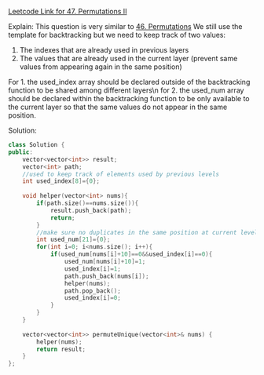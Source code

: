[Leetcode Link for 47. Permutations II](https://leetcode.com/problems/permutations-ii/)

Explain:
This question is very similar to [46. Permutations](https://leetcode.com/problems/permutations/)
We still use the template for backtracking but we need to keep track of two values:
  1. The indexes that are already used in previous layers
  2. The values that are already used in the current layer (prevent same values from appearing again in the same position)

For 1. the used_index array should be declared outside of the backtracking function to be shared among different layers\n
for 2. the used_num array should be declared within the backtracking function to be only available to the current layer 
so that the same values do not appear in the same position.

Solution:
```CPP
class Solution {
public:    
    vector<vector<int>> result;
    vector<int> path;
    //used to keep track of elements used by previous levels
    int used_index[8]={0};
    
    void helper(vector<int> nums){
        if(path.size()==nums.size()){
            result.push_back(path);
            return;
        }
        //make sure no duplicates in the same position at current level
        int used_num[21]={0};
        for(int i=0; i<nums.size(); i++){
            if(used_num[nums[i]+10]==0&&used_index[i]==0){
                used_num[nums[i]+10]=1;
                used_index[i]=1;
                path.push_back(nums[i]);
                helper(nums);
                path.pop_back();
                used_index[i]=0;
            }
        }
    }
    
    vector<vector<int>> permuteUnique(vector<int>& nums) {
        helper(nums);
        return result;
    }
};
```
